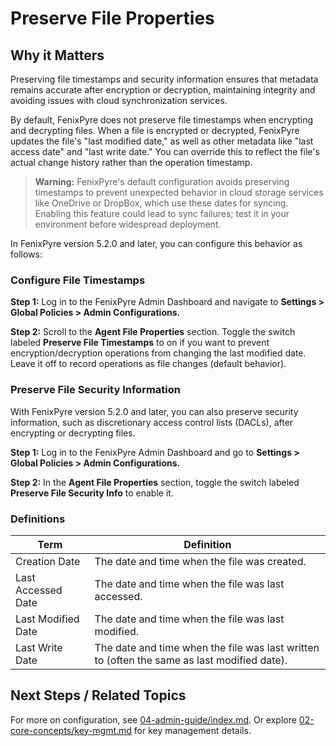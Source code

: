 
# Preserve File Properties

## Why it Matters
Preserving file timestamps and security information ensures that metadata remains accurate after encryption or decryption, maintaining integrity and avoiding issues with cloud synchronization services.

By default, FenixPyre does not preserve file timestamps when encrypting and decrypting files. When a file is encrypted or decrypted, FenixPyre updates the file's "last modified date," as well as other metadata like "last access date" and "last write date." You can override this to reflect the file's actual change history rather than the operation timestamp.

> **Warning:** FenixPyre's default configuration avoids preserving timestamps to prevent unexpected behavior in cloud storage services like OneDrive or DropBox, which use these dates for syncing. Enabling this feature could lead to sync failures; test it in your environment before widespread deployment.

In FenixPyre version 5.2.0 and later, you can configure this behavior as follows:

### Configure File Timestamps

**Step 1:** Log in to the FenixPyre Admin Dashboard and navigate to **Settings > Global Policies > Admin Configurations.**

<!-- IMG: ./media/04-admin-guide/admin-dashboard.png | Alt: FenixPyre Admin Dashboard overview -->

**Step 2:** Scroll to the **Agent File Properties** section. Toggle the switch labeled **Preserve File Timestamps** to on if you want to prevent encryption/decryption operations from changing the last modified date. Leave it off to record operations as file changes (default behavior).

<!-- IMG: ./media/04-admin-guide/global-policies.png | Alt: Global Policies in FenixPyre Admin Dashboard -->

### Preserve File Security Information

With FenixPyre version 5.2.0 and later, you can also preserve security information, such as discretionary access control lists (DACLs), after encrypting or decrypting files.

**Step 1:** Log in to the FenixPyre Admin Dashboard and go to **Settings > Global Policies > Admin Configurations.**

<!-- IMG: ./media/04-admin-guide/global-policies-security.png | Alt: Global Policies for security settings -->

**Step 2:** In the **Agent File Properties** section, toggle the switch labeled **Preserve File Security Info** to enable it.

<!-- IMG: ./media/04-admin-guide/preserve-security-info.png | Alt: Preserve File Security Info toggle -->

### Definitions

| Term            | Definition                          |
| --------------- | ----------------------------------- |
| Creation Date   | The date and time when the file was created. |
| Last Accessed Date | The date and time when the file was last accessed. |
| Last Modified Date | The date and time when the file was last modified. |
| Last Write Date | The date and time when the file was last written to (often the same as last modified date). |

## Next Steps / Related Topics
For more on configuration, see [04-admin-guide/index.md](./index.md). Or explore [02-core-concepts/key-mgmt.md](../02-core-concepts/key-mgmt.md) for key management details.
